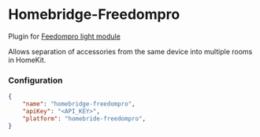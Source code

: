 # Homebridge-Freedompro

Plugin for [Feedompro light module](https://freedompro.eu/fr/products/light-lb0104-a)

Allows separation of accessories from the same device into multiple rooms in HomeKit.

### Configuration 

```json
{
    "name": "homebridge-freedompro",
    "apiKey": "<API_KEY>",
    "platform": "homebride-freedompro",
}
```
